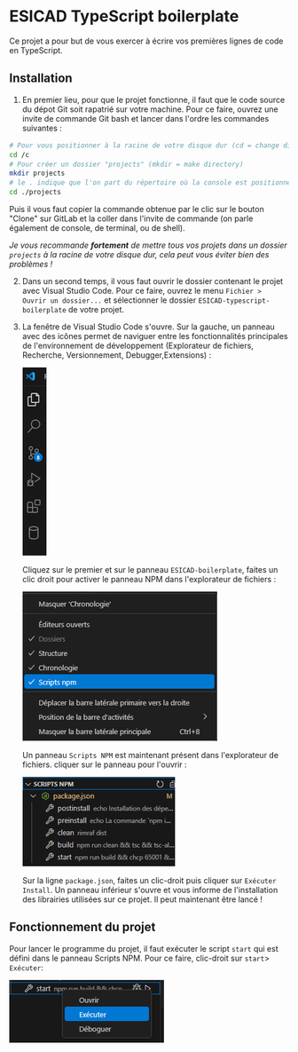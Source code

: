 # ESICAD TypeScript boilerplate

Ce projet a pour but de vous exercer à écrire vos premières lignes de code en TypeScript.

## Installation

1. En premier lieu, pour que le projet fonctionne, il faut que le code source du dépot Git soit rapatrié sur votre machine.
   Pour ce faire, ouvrez une invite de commande Git bash et lancer dans l'ordre les commandes suivantes :

```bash
# Pour vous positionner à la racine de votre disque dur (cd = change directory)
cd /c
# Pour créer un dossier "projects" (mkdir = make directory)
mkdir projects
# le . indique que l'on part du répertoire où la console est positionnée > on va donc rentrer dans le dossier projects que l'on vient de créer
cd ./projects
```

Puis il vous faut copier la commande obtenue par le clic sur le bouton "Clone" sur GitLab et la coller dans l'invite de commande (on parle également de console, de terminal, ou de shell).

_Je vous recommande **fortement** de mettre tous vos projets dans un dossier `projects` à la racine de votre disque dur, cela peut vous éviter bien des problèmes !_

2. Dans un second temps, il vous faut ouvrir le dossier contenant le projet avec Visual Studio Code. Pour ce faire, ouvrez le menu `Fichier > Ouvrir un dossier...` et sélectionner le dossier `ESICAD-typescript-boilerplate` de votre projet.

3. La fenêtre de Visual Studio Code s'ouvre. Sur la gauche, un panneau avec des icônes permet de naviguer entre les fonctionnalités principales de l'environnement de développement (Explorateur de fichiers, Recherche, Versionnement, Debugger,Extensions) :

   ![Panneaux de VSCode](./images/VSCode_icons.png "Panneaux de VSCode")

   Cliquez sur le premier et sur le panneau `ESICAD-boilerplate`, faites un clic droit pour activer le panneau NPM dans l'explorateur de fichiers :

   ![Activer le panneau NPM dans l'explorateur](./images/enable_npm_panel.png "Activer le panneau NPM dans l'explorateur")

   Un panneau `Scripts NPM` est maintenant présent dans l'explorateur de fichiers. cliquer sur le panneau pour l'ouvrir :

   ![Panneau NPM dans l'explorateur](./images/npm_panel.png "Panneau NPM dans l'explorateur")

   Sur la ligne `package.json`, faites un clic-droit puis cliquer sur `Exécuter Install`. Un panneau inférieur s'ouvre et vous informe de l'installation des librairies utilisées sur ce projet. Il peut maintenant être lancé !

## Fonctionnement du projet

Pour lancer le programme du projet, il faut exécuter le script `start` qui est défini dans le panneau Scripts NPM. Pour ce faire, clic-droit sur `start`> `Exécuter`:

![Lancer le script Start dans le Panneau NPM](./images/npm_start.png "Lancer le script Start dans le Panneau NPM")
